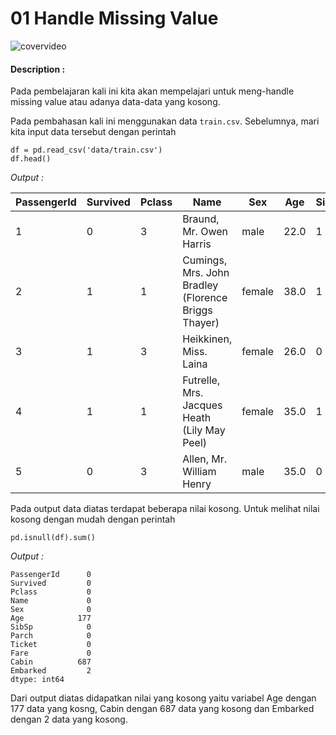 # 01 Handle Missing Value

![covervideo](http://bit.ly/makeaicovervideo)

#### **Description :**
Pada pembelajaran kali ini kita akan mempelajari untuk meng-handle missing value atau adanya data-data yang kosong. 

Pada pembahasan kali ini menggunakan data ```train.csv```. Sebelumnya, mari kita input data tersebut dengan perintah
```
df = pd.read_csv('data/train.csv')
df.head()
```
*Output :*

| PassengerId | Survived | Pclass | Name                                                | Sex    | Age  | SibSp | Parch | Ticket           | Fare    | Cabin | Embarked |
|-------------|----------|--------|-----------------------------------------------------|--------|------|-------|-------|------------------|---------|-------|----------|
| 1           | 0        | 3      | Braund, Mr. Owen Harris                             | male   | 22.0 | 1     | 0     | A/5 21171        | 7.25    |       | S        |
| 2           | 1        | 1      | Cumings, Mrs. John Bradley (Florence Briggs Thayer) | female | 38.0 | 1     | 0     | PC 17599         | 71.2833 | C85   | C        |
| 3           | 1        | 3      | Heikkinen, Miss. Laina                              | female | 26.0 | 0     | 0     | STON/O2. 3101282 | 7.925   |       | S        |
| 4           | 1        | 1      | Futrelle, Mrs. Jacques Heath (Lily May Peel)        | female | 35.0 | 1     | 0     | 113803           | 53.1    | C123  | S        |
| 5           | 0        | 3      | Allen, Mr. William Henry                            | male   | 35.0 | 0     | 0     | 373450           | 8.05    |       | S        |

Pada output data diatas terdapat beberapa nilai kosong. Untuk melihat nilai kosong dengan mudah dengan perintah
```
pd.isnull(df).sum()
```
*Output :*
```
PassengerId      0
Survived         0
Pclass           0
Name             0
Sex              0
Age            177
SibSp            0
Parch            0
Ticket           0
Fare             0
Cabin          687
Embarked         2
dtype: int64
```

Dari output diatas didapatkan nilai yang kosong yaitu variabel Age dengan 177 data yang kosng, Cabin dengan 687 data yang kosong dan Embarked dengan 2 data yang kosong. 